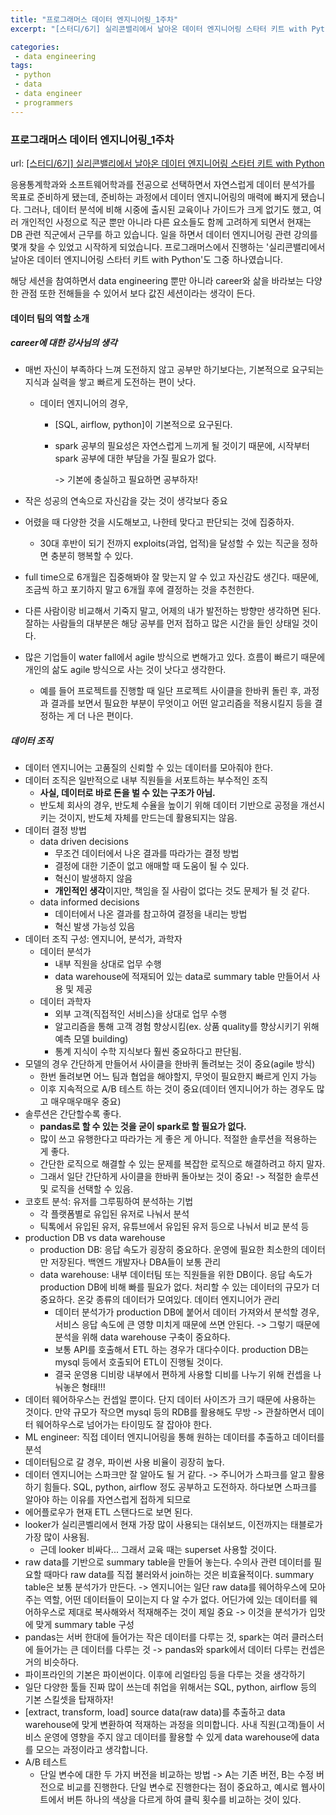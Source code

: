 ```yaml
---
title: "프로그래머스 데이터 엔지니어링_1주차"
excerpt: "[스터디/6기] 실리콘밸리에서 날아온 데이터 엔지니어링 스타터 키트 with Python"

categories:
 - data engineering
tags:
 - python
 - data
 - data engineer
 - programmers
---
```


### 프로그래머스 데이터 엔지니어링_1주차

url: [<u>[스터디/6기] 실리콘밸리에서 날아온 데이터 엔지니어링 스타터 키트 with Python</u>](https://programmers.co.kr/learn/courses/12916?utm_source=mailchimp&utm_medium=email&utm_campaign=course12916_waiting&utm_content=)

응용통계학과와 소프트웨어학과를 전공으로 선택하면서 자연스럽게 데이터 분석가를 목표로 준비하게 됐는데, 준비하는 과정에서 데이터 엔지니어링의 매력에 빠지게 됐습니다. 그러나, 데이터 분석에 비해 시중에 출시된 교육이나 가이드가 크게 없기도 했고, 여러 개인적인 사정으로 직군 뿐만 아니라 다른 요소들도 함께 고려하게 되면서 현재는 DB 관련 직군에서 근무를 하고 있습니다. 일을 하면서 데이터 엔지니어링 관련 강의를 몇개 찾을 수 있었고 시작하게 되었습니다. 프로그래머스에서 진행하는 '실리콘밸리에서 날아온 데이터 엔지니어링 스타터 키트 with Python'도 그중 하나였습니다.

해당 세션을 참여하면서 data engineering 뿐만 아니라 career와 삶을 바라보는 다양한 관점 또한 전해들을 수 있어서 보다  값진 세션이라는 생각이 든다.



#### 데이터 팀의 역할 소개

##### career에 대한 강사님의 생각

- 매번 자신이 부족하다 느껴 도전하지 않고 공부만 하기보다는, 기본적으로 요구되는 지식과 실력을 쌓고 빠르게 도전하는 편이 낫다.

  - 데이터 엔지니어의 경우,

    - [SQL, airflow, python]이 기본적으로 요구된다.
    - spark 공부의 필요성은 자연스럽게 느끼게 될 것이기 때문에, 시작부터 spark 공부에 대한 부담을 가질 필요가 없다.

      -> 기본에 충실하고 필요하면 공부하자!

- 작은 성공의 연속으로 자신감을 갖는 것이 생각보다 중요

- 어렸을 때 다양한 것을 시도해보고, 나한테 맞다고 판단되는 것에 집중하자.

  - 30대 후반이 되기 전까지 exploits(과업, 업적)을 달성할 수 있는 직군을 정하면 충분히 행복할 수 있다.

- full time으로 6개월은 집중해봐야 잘 맞는지 알 수 있고 자신감도 생긴다. 때문에, 조금씩 하고 포기하지 말고 6개월 후에 결정하는 것을 추천한다.

- 다른 사람이랑 비교해서 기죽지 말고, 어제의 내가 발전하는 방향만 생각하면 된다. 잘하는 사람들의 대부분은 해당 공부를 먼저 접하고 많은 시간을 들인 상태일 것이다.

- 많은 기업들이 water fall에서 agile 방식으로 변해가고 있다. 흐름이 빠르기 때문에 개인의 삶도 agile 방식으로 사는 것이 낫다고 생각한다.

  - 예를 들어 프로젝트를 진행할 때 일단 프로젝트 사이클을 한바퀴 돌린 후, 과정과 결과를 보면서 필요한 부분이 무엇이고 어떤 알고리즘을 적용시킬지 등을 결정하는 게 더 나은 편이다.



##### 데이터 조직

- 데이터 엔지니어는 고품질의 신뢰할 수 있는 데이터를 모아줘야 한다.
- 데이터 조직은 일반적으로 내부 직원들을 서포트하는 부수적인 조직
  - **사실, 데이터로 바로 돈을 벌 수 있는 구조가 아님.**
  - 반도체 회사의 경우, 반도체 수율을 높이기 위해 데이터 기반으로 공정을 개선시키는 것이지, 반도체 자체를 만드는데 활용되지는 않음.
- 데이터 결정 방법
  - data driven decisions
    - 무조건 데이터에서 나온 결과를 따라가는 결정 방법
    - 결정에 대한 기준이 없고 애매할 때 도움이 될 수 있다.
    - 혁신이 발생하지 않음
    - **개인적인 생각**이지만, 책임을 질 사람이 없다는 것도 문제가 될 것 같다.
  - data informed decisions
    - 데이터에서 나온 결과를 참고하여 결정을 내리는 방법
    - 혁신 발생 가능성 있음
- 데이터 조직 구성: 엔지니어, 분석가, 과학자
  - 데이터 분석가
    - 내부 직원을 상대로 업무 수행
    - data warehouse에 적재되어 있는 data로 summary table 만들어서 사용 및 제공
  - 데이터 과학자
    - 외부 고객(직접적인 서비스)을 상대로 업무 수행
    - 알고리즘을 통해 고객 경험 향상시킴(ex. 상품 quality를 향상시키기 위해 예측 모델 building)
    - 통계 지식이 수학 지식보다 훨씬 중요하다고 판단됨.
- 모델의 경우 간단하게 만들어서 사이클을 한바퀴 돌려보는 것이 중요(agile 방식)
  - 한번 돌려보면 어느 팀과 협업을 해야할지, 무엇이 필요한지 빠르게 인지 가능
  - 이후 지속적으로 A/B 테스트 하는 것이 중요(데이터 엔지니어가 하는 경우도 많고 매우매우매우 중요)
- 솔루션은 간단할수록 좋다.
  - **pandas로 할 수 있는 것을 굳이 spark로 할 필요가 없다.**
  - 많이 쓰고 유행한다고 따라가는 게 좋은 게 아니다. 적절한 솔루션을 적용하는 게 좋다.
  - 간단한 로직으로 해결할 수 있는 문제를 복잡한 로직으로 해결하려고 하지 말자.
  - 그래서 일단 간단하게 사이클을 한바퀴 돌아보는 것이 중요! -> 적절한 솔루션 및 로직을 선택할 수 있음.
- 코호트 분석: 유저를 그루핑하여 분석하는 기법
  - 각 플랫폼별로 유입된 유저로 나눠서 분석
  - 틱톡에서 유입된 유저, 유튜브에서 유입된 유저 등으로 나눠서 비교 분석 등
- production DB vs data warehouse
  - production DB: 응답 속도가 굉장히 중요하다. 운영에 필요한 최소한의 데이터만 저장된다. 백엔드 개발자나 DBA들이 보통 관리
  - data warehouse: 내부 데이터팀 또는 직원들을 위한 DB이다. 응답 속도가 production DB에 비해 빠를 필요가 없다. 처리할 수 있는 데이터의 규모가 더 중요하다. 온갖 종류의 데이터가 모여있다. 데이터 엔지니어가 관리
    - 데이터 분석가가 production DB에 붙어서 데이터 가져와서 분석할 경우, 서비스 응답 속도에 큰 영향 미치게 때문에 쓰면 안된다. -> 그렇기 때문에 분석을 위해 data warehouse 구축이 중요하다.
    - 보통 API를 호출해서 ETL 하는 경우가 대다수이다. production DB는 mysql 등에서 호출되어 ETL이 진행될 것이다.
    - 결국 운영용 디비랑 내부에서 편하게 사용할 디비를 나누기 위해 컨셉을 나눠놓은 형태!!!
- 데이터 웨어하우스는 컨셉일 뿐이다. 단지 데이터 사이즈가 크기 때문에 사용하는 것이다. 만약 규모가 작으면 mysql 등의 RDB를 활용해도 무방 -> 관찰하면서 데이터 웨어하우스로 넘어가는 타이밍도 잘 잡아야 한다.
- ML engineer: 직접 데이터 엔지니어링을 통해 원하는 데이터를 추출하고 데이터를 분석
- 데이터팀으로 갈 경우, 파이썬 사용 비율이 굉장히 높다.
- 데이터 엔지니어는 스파크만 잘 알아도 될 거 같다. -> 주니어가 스파크를 알고 활용하기 힘들다. SQL, python, airflow 정도 공부하고 도전하자. 하다보면 스파크를 알아야 하는 이유를 자연스럽게 접하게 되므로
- 에어플로우가 현재 ETL 스탠다드로 보면 된다.
- looker가 실리콘벨리에서 현재 가장 많이 사용되는 대쉬보드, 이전까지는 태블로가 가장 많이 사용됨.
  - 근데 looker 비싸다... 그래서 교육 때는 superset 사용할 것이다.
- raw data를 기반으로 summary table을 만들어 놓는다. 수의사 관련 데이터를 필요할 때마다 raw data를 직접 불러와서 join하는 것은 비효율적이다. summary table은 보통 분석가가 만든다. -> 엔지니어는 일단 raw data를 웨어하우스에 모아주는 역할, 어떤 데이터들이 모이는지 다 알 수가 없다. 어딘가에 있는 데이터를 웨어하우스로 제대로 복사해와서 적재해주는 것이 제일 중요 -> 이것을 분석가가 입맛에 맞게 summary table 구성
- pandas는 서버 한대에 들어가는 작은 데이터를 다루는 것, spark는 여러 클러스터에 들어가는 큰 데이터를 다루는 것 -> pandas와 spark에서 데이터 다루는 컨셉은 거의 비슷하다.
- 파이프라인의 기본은 파이썬이다. 이후에 리얼타임 등을 다루는 것을 생각하기
- 일단 다양한 툴들 진짜 많이 쓰는데 취업을 위해서는 SQL, python, airflow 등의 기본 스킬셋을 탑재하자!
- [extract, transform, load] source data(raw data)를 추출하고 data warehouse에 맞게 변환하여 적재하는 과정을 의미합니다. 사내 직원(고객)들이 서비스 운영에 영향을 주지 않고 데이터를 활용할 수 있게 data warehouse에 data를 모으는 과정이라고 생각합니다.
- A/B 테스트
  - 단일 변수에 대한 두 가지 버전을 비교하는 방법
    -> A는 기존 버전, B는 수정 버전으로 비교를 진행한다. 단일 변수로 진행한다는 점이 중요하고, 예시로 웹사이트에서 버튼 하나의 색상을 다르게 하여 클릭 횟수를 비교하는 것이 있다.